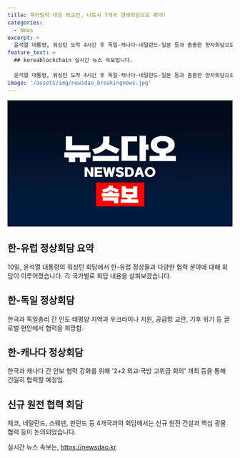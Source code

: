 ```yaml
---
title: 북러밀착 대응 외교전, 나토서 7개국 연쇄회담으로 확대!
categories:
  - News
excerpt: >
  윤석열 대통령, 워싱턴 도착 4시간 후 독일·캐나다·네덜란드·일본 등과 촘촘한 양자회담으로 북러협력 우려 공감. 윤 대통령은 안보 및 경제 분야에서 다양한 협력 계획 제안하며 15년 만에 신규 원전 수주에 총력. 동맹국들과의 협력 강조하며, 한-네덜란드·한-캐나다 등 양자회담에서도 긴밀한 협력 의지 피력. 또한 국내 기업들을 통한 국제 시장 개척을 지원하기 위한 금융 지원 및 협력 방안을 논의.
feature_text: >
  ## koreablockchain 실시간 뉴스 속보입니다.

  윤석열 대통령, 워싱턴 도착 4시간 후 독일·캐나다·네덜란드·일본 등과 촘촘한 양자회담으로 북러협력 우려 공감. 윤 대통령은 안보 및 경제 분야에서 다양한 협력 계획 제안하며 15년 만에 신규 원전 수주에 총력. 동맹국들과의 협력 강조하며, 한-네덜란드·한-캐나다 등 양자회담에서도 긴밀한 협력 의지 피력. 또한 국내 기업들을 통한 국제 시장 개척을 지원하기 위한 금융 지원 및 협력 방안을 논의.
image: '/assets/img/newsdao_breakingnews.jpg'
---
```


<p><img src="/assets/img/newsdao_breakingnews.jpg" alt="koreablockchain 속보" /></p>

<h2 data-ke-size="size26">한-유럽 정상회담 요약</h2>

<p data-ke-size="size16">10일, 윤석열 대통령의 워싱턴 회담에서 한-유럽 정상들과 다양한 협력 분야에 대해 회담이 이루어졌습니다. 각 국가별로 회담 내용을 살펴보겠습니다.</p>

<h2 data-ke-size="size24"><b>한-독일 정상회담</b></h2>

<p data-ke-size="size16">한국과 독일총리 간 인도·태평양 지역과 우크라이나 지원, 공급망 교란, 기후 위기 등 글로벌 현안에서 협력을 희망함.</p>

<h2 data-ke-size="size24"><b>한-캐나다 정상회담</b></h2>

<p data-ke-size="size16">한국과 캐나다 간 안보 협력 강화를 위해 '2+2 외교·국방 고위급 회의' 개최 등을 통해 긴밀히 협력할 예정임.</p>

<h2 data-ke-size="size24"><b>신규 원전 협력 회담</b></h2>

<p data-ke-size="size16">체코, 네덜란드, 스웨덴, 핀란드 등 4개국과의 회담에서는 신규 원전 건설과 핵심 광물 협력 등이 논의되었습니다.</p>
실시간 뉴스 속보는, <a href="https://newsdao.kr" rel="dofollow">https://newsdao.kr</a>


